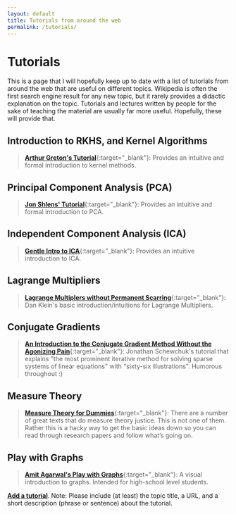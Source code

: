 ```yaml
---
layout: default
title: Tutorials from around the web
permalink: /tutorials/
---
```


# Tutorials

This is a page that I will hopefully keep up to date with a list of tutorials from around the web that are useful on different topics. Wikipedia is often the first search engine result for any new topic, but it rarely provides a didactic explanation on the topic. Tutorials and lectures written by people for the sake of teaching the material are usually far more useful. Hopefully, these will provide that.

## Introduction to RKHS, and Kernel Algorithms 
>[__Arthur Greton's Tutorial__](../pdfs/Gretton_Introduction_to_RKHS.pdf){:target="_blank"}: Provides an intuitive and formal introduction to kernel methods.


## Principal Component Analysis (PCA)
>[__Jon Shlens' Tutorial__](../pdfs/PCA-Tutorial-Intuition_jp.pdf){:target="_blank"}: Provides an intuitive and formal introduction to PCA.

## Independent Component Analysis (ICA)
>[__Gentle Intro to ICA__](../pdfs/HyvarinenSlides.pdf){:target="_blank"}: Provides an intuitive introduction to ICA.

## Lagrange Multipliers
> [__Lagrange Multiplers without Permanent Scarring__](../pdfs/lagrange-multipliers.pdf){:target="_blank"}: Dan Klein's basic introduction/intuitions for Lagrange Multipliers.

## Conjugate Gradients
> [__An Introduction to the Conjugate Gradient Method Without the Agonizing Pain__](../pdfs/painless-conjugate-gradient.pdf){:target="_blank"}: Jonathan Schewchuk's tutorial that explains "the most prominent iterative method for solving sparse systems of linear equations" with "sixty-six illustrations". Humorous throughout :)

## Measure Theory
> [__Measure Theory for Dummies__](../pdfs/UWEETR-2006-0008.pdf){:target="_blank"}: There are a number of great texts that do measure theory justice. This is not one of them. Rather this is a hacky way to get the basic ideas down so you can read through research papers and follow what’s going on.

## Play with Graphs
> [__Amit Agarwal's Play with Graphs__](../pdfs/Play_with_graphs.pdf){:target="_blank"}: A visual introduction to graphs. Intended for high-school level students.

[__Add a tutorial__](mailto:pandeyarun279@gmail.com?Subject=New%20Tutorial&Body=Hi,). Note: Please include (at least) the topic title, a URL, and a short description (phrase or sentence) about the tutorial.
